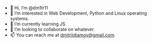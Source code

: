 - 👋 Hi, I’m @dm1tr11
- 👀 I’m interested in Web Development, Python and Linux operating systems.
- 🌱 I’m currently learning JS.
- 💞️ I’m looking to collaborate on whatever.
- 📫 You can reach me at dmitriidjamov@gmail.com.

<!---
dm1tr11/dm1tr11 is a ✨ special ✨ repository because its `README.md` (this file) appears on your GitHub profile.
You can click the Preview link to take a look at your changes.
--->
